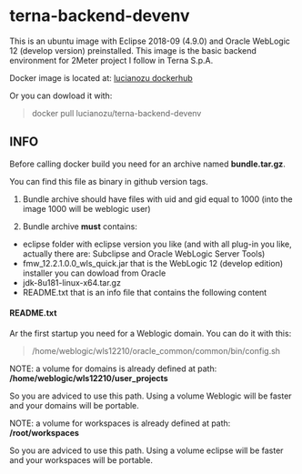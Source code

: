 # terna-backend-devenv 

This is an ubuntu image with Eclipse 2018-09 (4.9.0) and Oracle WebLogic 12 (develop version) preinstalled. This image is the basic backend environment for 2Meter project I follow in Terna S.p.A.

Docker image is located at:
[lucianozu dockerhub](https://hub.docker.com/r/lucianozu/terna-backend-devenv/)

Or you can dowload it with:

> docker pull lucianozu/terna-backend-devenv

## INFO
Before calling docker build you need for an archive named **bundle.tar.gz**.

You can find this file as binary in github version tags.

1. Bundle archive should have files with uid and gid equal to 1000 (into the image 1000 will be weblogic user)

2. Bundle archive **must** contains:

- eclipse folder with eclipse version you like (and with all plug-in you like, actually there are: Subclipse and Oracle WebLogic Server Tools)
- fmw_12.2.1.0.0_wls_quick.jar that is the WebLogic 12 (develop edition) installer you can dowload from Oracle
- jdk-8u181-linux-x64.tar.gz
- README.txt that is an info file that contains the following content

#### README.txt

Ar the first startup you need for a Weblogic domain. You can do it with this:

> /home/weblogic/wls12210/oracle_common/common/bin/config.sh 

NOTE: a volume for domains is already defined at path: **/home/weblogic/wls12210/user_projects**

So you are adviced to use this path. Using a volume Weblogic will be faster and your domains will be portable.


NOTE: a volume for workspaces is already defined at path: **/root/workspaces**

So you are adviced to use this path. Using a volume eclipse will be faster and your workspaces will be portable.
